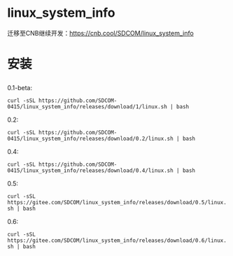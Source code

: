 # linux_system_info
迁移至CNB继续开发：https://cnb.cool/SDCOM/linux_system_info
# 安装</p>
0.1-beta:</p>
`curl -sSL https://github.com/SDCOM-0415/linux_system_info/releases/download/1/linux.sh | bash`</p></p>

0.2:</p>
`curl -sSL https://github.com/SDCOM-0415/linux_system_info/releases/download/0.2/linux.sh | bash`</p></p>

0.4:</p>
`curl -sSL https://github.com/SDCOM-0415/linux_system_info/releases/download/0.4/linux.sh | bash`</p></p>

0.5:</p>
`curl -sSL https://gitee.com/SDCOM/linux_system_info/releases/download/0.5/linux.sh | bash`</p></p>

0.6:</p>
`curl -sSL https://gitee.com/SDCOM/linux_system_info/releases/download/0.6/linux.sh | bash`</p></p>
